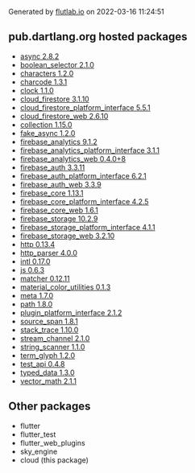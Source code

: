 Generated by [flutlab.io](https://flutlab.io) on 2022-03-16 11:24:51


## pub.dartlang.org hosted packages

 - [async 2.8.2](https://pub.dartlang.org/packages/async/versions/2.8.2)
 - [boolean_selector 2.1.0](https://pub.dartlang.org/packages/boolean_selector/versions/2.1.0)
 - [characters 1.2.0](https://pub.dartlang.org/packages/characters/versions/1.2.0)
 - [charcode 1.3.1](https://pub.dartlang.org/packages/charcode/versions/1.3.1)
 - [clock 1.1.0](https://pub.dartlang.org/packages/clock/versions/1.1.0)
 - [cloud_firestore 3.1.10](https://pub.dartlang.org/packages/cloud_firestore/versions/3.1.10)
 - [cloud_firestore_platform_interface 5.5.1](https://pub.dartlang.org/packages/cloud_firestore_platform_interface/versions/5.5.1)
 - [cloud_firestore_web 2.6.10](https://pub.dartlang.org/packages/cloud_firestore_web/versions/2.6.10)
 - [collection 1.15.0](https://pub.dartlang.org/packages/collection/versions/1.15.0)
 - [fake_async 1.2.0](https://pub.dartlang.org/packages/fake_async/versions/1.2.0)
 - [firebase_analytics 9.1.2](https://pub.dartlang.org/packages/firebase_analytics/versions/9.1.2)
 - [firebase_analytics_platform_interface 3.1.1](https://pub.dartlang.org/packages/firebase_analytics_platform_interface/versions/3.1.1)
 - [firebase_analytics_web 0.4.0+8](https://pub.dartlang.org/packages/firebase_analytics_web/versions/0.4.0+8)
 - [firebase_auth 3.3.11](https://pub.dartlang.org/packages/firebase_auth/versions/3.3.11)
 - [firebase_auth_platform_interface 6.2.1](https://pub.dartlang.org/packages/firebase_auth_platform_interface/versions/6.2.1)
 - [firebase_auth_web 3.3.9](https://pub.dartlang.org/packages/firebase_auth_web/versions/3.3.9)
 - [firebase_core 1.13.1](https://pub.dartlang.org/packages/firebase_core/versions/1.13.1)
 - [firebase_core_platform_interface 4.2.5](https://pub.dartlang.org/packages/firebase_core_platform_interface/versions/4.2.5)
 - [firebase_core_web 1.6.1](https://pub.dartlang.org/packages/firebase_core_web/versions/1.6.1)
 - [firebase_storage 10.2.9](https://pub.dartlang.org/packages/firebase_storage/versions/10.2.9)
 - [firebase_storage_platform_interface 4.1.1](https://pub.dartlang.org/packages/firebase_storage_platform_interface/versions/4.1.1)
 - [firebase_storage_web 3.2.10](https://pub.dartlang.org/packages/firebase_storage_web/versions/3.2.10)
 - [http 0.13.4](https://pub.dartlang.org/packages/http/versions/0.13.4)
 - [http_parser 4.0.0](https://pub.dartlang.org/packages/http_parser/versions/4.0.0)
 - [intl 0.17.0](https://pub.dartlang.org/packages/intl/versions/0.17.0)
 - [js 0.6.3](https://pub.dartlang.org/packages/js/versions/0.6.3)
 - [matcher 0.12.11](https://pub.dartlang.org/packages/matcher/versions/0.12.11)
 - [material_color_utilities 0.1.3](https://pub.dartlang.org/packages/material_color_utilities/versions/0.1.3)
 - [meta 1.7.0](https://pub.dartlang.org/packages/meta/versions/1.7.0)
 - [path 1.8.0](https://pub.dartlang.org/packages/path/versions/1.8.0)
 - [plugin_platform_interface 2.1.2](https://pub.dartlang.org/packages/plugin_platform_interface/versions/2.1.2)
 - [source_span 1.8.1](https://pub.dartlang.org/packages/source_span/versions/1.8.1)
 - [stack_trace 1.10.0](https://pub.dartlang.org/packages/stack_trace/versions/1.10.0)
 - [stream_channel 2.1.0](https://pub.dartlang.org/packages/stream_channel/versions/2.1.0)
 - [string_scanner 1.1.0](https://pub.dartlang.org/packages/string_scanner/versions/1.1.0)
 - [term_glyph 1.2.0](https://pub.dartlang.org/packages/term_glyph/versions/1.2.0)
 - [test_api 0.4.8](https://pub.dartlang.org/packages/test_api/versions/0.4.8)
 - [typed_data 1.3.0](https://pub.dartlang.org/packages/typed_data/versions/1.3.0)
 - [vector_math 2.1.1](https://pub.dartlang.org/packages/vector_math/versions/2.1.1)

## Other packages

 - flutter
 - flutter_test
 - flutter_web_plugins
 - sky_engine
 - cloud (this package)

